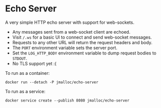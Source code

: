 # Echo Server

A very simple HTTP echo server with support for web-sockets.

- Any messages sent from a web-socket client are echoed.
- Visit `/.ws` for a basic UI to connect and send web-socket messages.
- Requests to any other URL will return the request headers and body.
- The `PORT` environment variable sets the server port.
- Set the `LOG_HTTP_BODY` environment variable to dump request bodies to `STDOUT`.
- No TLS support yet :(

To run as a container:

```
docker run --detach -P jmalloc/echo-server
```

To run as a service:

```
docker service create --publish 8080 jmalloc/echo-server
```

